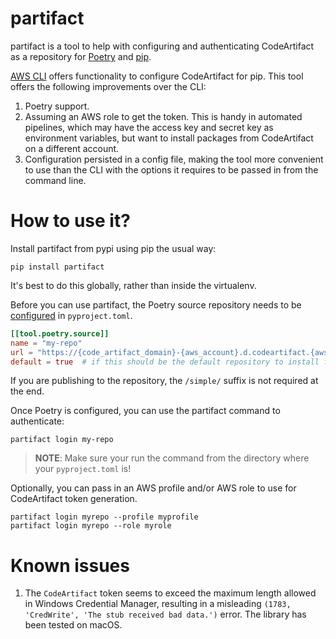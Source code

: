 # partifact

partifact is a tool to help with configuring and authenticating CodeArtifact as a repository for [Poetry](https://github.com/python-poetry/poetry) and [pip](https://pip.pypa.io/en/stable/).

[AWS CLI](https://docs.aws.amazon.com/cli/latest/reference/codeartifact/login.html) offers functionality to configure CodeArtifact for pip.
This tool offers the following improvements over the CLI:
1. Poetry support.
1. Assuming an AWS role to get the token. This is handy in automated pipelines, which may have the access key and secret key as environment variables,
  but want to install packages from CodeArtifact on a different account.
1. Configuration persisted in a config file, making the tool more convenient to use than the CLI with the options it requires to be passed in from the command line.


# How to use it?

Install partifact from pypi using pip the usual way:

```shell
pip install partifact
```

It's best to do this globally, rather than inside the virtualenv.

Before you can use partifact, the Poetry source repository needs to be
[configured](https://python-poetry.org/docs/repositories/#install-dependencies-from-a-private-repository)
in `pyproject.toml`.

```toml
[[tool.poetry.source]]
name = "my-repo"
url = "https://{code_artifact_domain}-{aws_account}.d.codeartifact.{aws_region}.amazonaws.com/pypi/{code_artifact_repository}/simple/"
default = true  # if this should be the default repository to install from
```

If you are publishing to the repository, the `/simple/` suffix is not required at the end.

Once Poetry is configured, you can use the partifact command to authenticate:

```shell
partifact login my-repo
```

> **NOTE**: Make sure your run the command from the directory where your `pyproject.toml` is!


Optionally, you can pass in an AWS profile and/or AWS role to use
for CodeArtifact token generation.

```shell
partifact login myrepo --profile myprofile
partifact login myrepo --role myrole
```

# Known issues

1. The `CodeArtifact` token seems to exceed the maximum length allowed in Windows Credential Manager, resulting
in a misleading `(1783, 'CredWrite', 'The stub received bad data.')` error. The library has been tested on macOS.